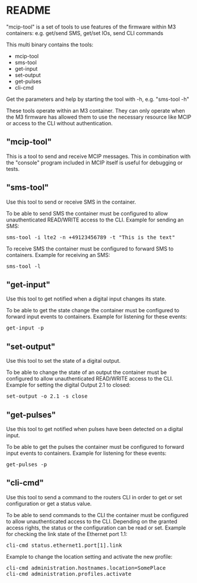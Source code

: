 # README
"mcip-tool" is a set of tools to use features of the firmware within M3 containers: e.g. get/send SMS, get/set IOs, send CLI commands 

This multi binary contains the tools:

* mcip-tool
* sms-tool
* get-input
* set-output
* get-pulses
* cli-cmd

Get the parameters and help by starting the tool with -h, e.g. "sms-tool -h"

These tools operate within an M3 container. They can only operate when the M3 firmware has allowed them to use the necessary resource like MCIP or access to the CLI without authentication.

## "mcip-tool"
This is a tool to send and receive MCIP messages. This in combination with the "console" program included in MCIP itself is useful for debugging or tests.

## "sms-tool"
Use this tool to send or receive SMS in the container.

To be able to send SMS the container must be configured to allow unauthenticated READ/WRITE access to the CLI. Example for sending an SMS:
<pre>sms-tool -i lte2 -n +49123456789 -t "This is the text"</pre>

To receive SMS the container must be configured to forward SMS to containers. Example for receiving an SMS:
<pre>sms-tool -l</pre>

## "get-input"
Use this tool to get notified when a digital input changes its state.

To be able to get the state change the container must be configured to forward input events to containers. Example for listening for these events:
<pre>get-input -p</pre>

## "set-output"
Use this tool to set the state of a digital output.

To be able to change the state of an output the container must be configured to allow unauthenticated READ/WRITE access to the CLI. Example for setting the digital Output 2.1 to closed:
<pre>set-output -o 2.1 -s close</pre>

## "get-pulses"
Use this tool to get notified when pulses have been detected on a digital input. 

To be able to get the pulses the container must be configured to forward input events to containers. Example for listening for these events:
<pre>get-pulses -p</pre>

## "cli-cmd"
Use this tool to send a command to the routers CLI in order to get or set configuration or get a status value.

To be able to send commands to the CLI the container must be configured to allow unauthenticated access to the CLI. Depending on the granted access rights, the status or the configuration can be read or set. Example for checking the link state of the Ethernet port 1.1:
<pre>cli-cmd status.ethernet1.port[1].link</pre>

Example to change the location setting and activate the new profile:
<pre>cli-cmd administration.hostnames.location=SomePlace
cli-cmd administration.profiles.activate</pre>

